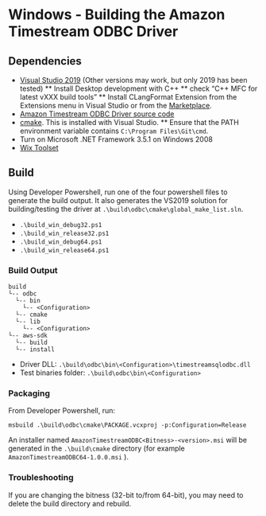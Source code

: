 # Windows - Building the Amazon Timestream ODBC Driver

## Dependencies

* [Visual Studio 2019](https://visualstudio.microsoft.com/vs/) (Other versions may work, but only 2019 has been tested)
** Install Desktop development with C++
** check “C++ MFC for latest vXXX build tools”
** Install CLangFormat Extension from the Extensions menu in Visual Studio or from the [Marketplace](https://marketplace.visualstudio.com/items?itemName=LLVMExtensions.ClangFormat).
* [Amazon Timestream ODBC Driver source code](https://github.com/Bit-Quill/timestream-odbc)
* [cmake](https://cmake.org/install/). This is installed with Visual Studio.
** Ensure that the PATH environment variable contains `C:\Program Files\Git\cmd`.
* Turn on Microsoft .NET Framework 3.5.1 on Windows 2008
* [Wix Toolset](https://wixtoolset.org/releases/)

## Build

Using Developer Powershell, run one of the four powershell files to generate the build output. It also generates the VS2019 solution for building/testing the driver at `.\build\odbc\cmake\global_make_list.sln`. 

* `.\build_win_debug32.ps1`
* `.\build_win_release32.ps1`
* `.\build_win_debug64.ps1`
* `.\build_win_release64.ps1`

### Build Output

```
build
└-- odbc
  └-- bin
    └-- <Configuration>
  └-- cmake
  └-- lib
    └-- <Configuration>
└-- aws-sdk
  └-- build
  └-- install
```

* Driver DLL: `.\build\odbc\bin\<Configuration>\timestreamsqlodbc.dll`
* Test binaries folder: `.\build\odbc\bin\<Configuration>`

### Packaging

From Developer Powershell, run:
```
msbuild .\build\odbc\cmake\PACKAGE.vcxproj -p:Configuration=Release
```

An installer named `AmazonTimestreamODBC<Bitness>-<version>.msi` will be generated in the `.\build\cmake` directory (for example `AmazonTimestreamODBC64-1.0.0.msi` ).

### Troubleshooting
If you are changing the bitness (32-bit to/from 64-bit), you may need to delete the build directory and rebuild.
